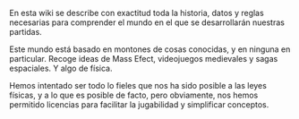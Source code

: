 En esta wiki se describe con exactitud toda la historia, datos y reglas necesarias para comprender el mundo en el que se desarrollarán nuestras partidas.

Este mundo está basado en montones de cosas conocidas, y en ninguna en particular. Recoge ideas de Mass Efect, videojuegos medievales y sagas espaciales. Y algo de física.

Hemos intentado ser todo lo fieles que nos ha sido posible a las leyes físicas, y a lo que es posible de facto, pero obviamente, nos hemos permitido licencias para facilitar la jugabilidad y simplificar conceptos.
